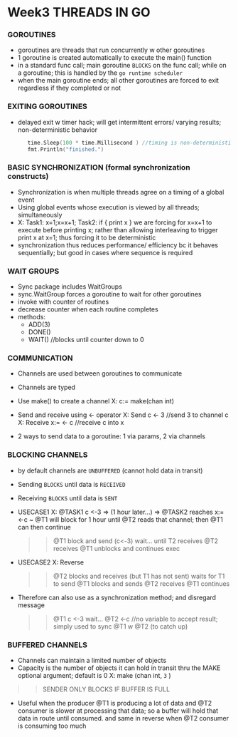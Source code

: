 # Week3 THREADS IN GO 

### GOROUTINES
- goroutines are threads that run concurrently w other goroutines
- 1 goroutine is created automatically to execute the main() function
- in a standard func call; main goroutine `BLOCKS` on the func call; while on a goroutine; this is handled by the `go runtime scheduler` 
- when the main goroutine ends; all other goroutines are forced to exit regardless if they completed or not

### EXITING GOROUTINES
- delayed exit w timer hack; will get intermittent errors/ varying results; non-deterministic behavior
    ```go fmt.Printf("something")
       time.Sleep(100 * time.Millisecond ) //timing is non-deterministic bc runtime scheduler may be using time for another process or OS for another app
       fmt.Println("finished.")
     ```

### BASIC SYNCHRONIZATION (formal synchronization constructs)
- Synchronization is when multiple threads agree on a timing of a global event
- Using global events whose execution is viewed by all threads; simultaneously
- X: Task1: x=1;x=x+1;<trigger global event> 
    Task2: if <global event> { print x }
    we are forcing for x=x+1 to execute before printing x; rather than allowing interleaving to trigger print x at x=1; thus forcing it to be deterministic
- synchronization thus reduces performance/ efficiency bc it behaves sequentially; but good in cases where sequence is required

### WAIT GROUPS
- Sync package includes WaitGroups
- sync.WaitGroup forces a goroutine to wait for other goroutines
- invoke with counter of routines
- decrease counter when each routine completes
- methods:
    * ADD(3)
    * DONE()
    * WAIT() //blocks until counter down to 0


### COMMUNICATION
- Channels are used between goroutines to communicate
- Channels are typed
- Use make() to create a channel 
    X: c:= make(chan int)
- Send and receive using <- operator
    X: Send c <- 3 //send 3 to channel c
    X: Receive x:= <- c //receive c into x

- 2 ways to send data to a goroutine: 1 via params, 2 via channels

### BLOCKING CHANNELS
- by default channels are `UNBUFFERED`  (cannot hold data in transit)
- Sending `BLOCKS` until data is `RECEIVED`
- Receiving `BLOCKS` until data is `SENT`
- USECASE1 X: @TASK1 c <-3  => (1 hour later...) => @TASK2 reaches x:= <-c 
    ~ @T1 will block for 1 hour until @T2 reads that channel; then @T1 can then continue
    >> @T1 block and send (c<-3) 
    >> wait... until T2 receives
    >> @T2 receives
    >> @T1 unblocks and continues exec

- USECASE2 X: Reverse 
    >> @T2 blocks and receives (but T1 has not sent)
    >> waits for T1 to send
    >> @T1 blocks and sends 
    >> @T2 receives
    >> @T1 continues 

- Therefore can also use as a synchronization method; and disregard message
    >> @T1 c <-3
    >> wait...
    >> @T2  <-c  //no variable to accept result; simply used to sync @T1 w @T2 (to catch up)

### BUFFERED CHANNELS
- Channels can maintain a limited number of objects 
- Capacity is the number of objects it can hold in transit thru the MAKE optional argument; default is 0
 X: make (chan int, `3` )
 >> SENDER ONLY BLOCKS IF BUFFER IS FULL 
- Useful when the producer @T1 is producing a lot of data and @T2 consumer is slower at processing that data; so a buffer will hold that data in route until consumed.
  and same in reverse when @T2 consumer is consuming too much
  